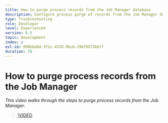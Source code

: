```yaml
---
title: How to purge process records from the Job Manager database
description: Configure process purge of records from the Job Manager database
type: Troubleshooting
role: Developer
level: Experienced
version: 6.5
topic: Development
index: y
exl-id: 090bba8d-3f1c-4370-9bc6-29bf0573bb77
duration: 78
---
```

# How to purge process records from the Job Manager 

*This video walks through the steps to purge process records from the Job Manager.*

>[!VIDEO](https://video.tv.adobe.com/v/335577?quality=12&learn=on)
